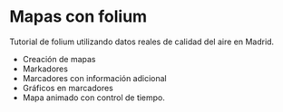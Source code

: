 # Mapas con folium
Tutorial de folium utilizando datos reales de calidad del aire en Madrid.

* Creación de mapas
* Markadores
* Marcadores con información adicional
* Gráficos en marcadores
* Mapa animado con control de tiempo. 
